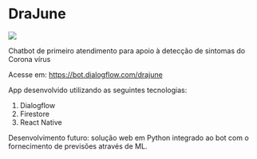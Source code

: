 # DraJune

<img src="https://firebasestorage.googleapis.com/v0/b/simeos-1-nnluqx.appspot.com/o/june72x72.png?alt=media&token=764e187a-7f37-4355-af00-ca01ed769c23">

Chatbot de primeiro atendimento para apoio à detecção de sintomas do Corona vírus

Acesse em: https://bot.dialogflow.com/drajune


App desenvolvido utilizando as seguintes tecnologias:
1. Dialogflow
2. Firestore
3. React Native

Desenvolvimento futuro: solução web em Python integrado ao bot com o fornecimento de previsões através de ML.
